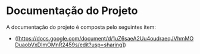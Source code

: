 # Documentação do Projeto

A documentação do projeto é composta pelo seguintes item:
 - ([https://docs.google.com/document/d/1uZ6saeA2Uu4oudraeqJVhmMODuaobVxDImOMnR2459s/edit?usp=sharing])
